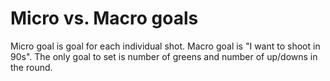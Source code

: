 # Micro vs. Macro goals

Micro goal is goal for each individual shot. Macro goal is "I want to shoot in 90s".
The only goal to set is number of greens and number of up/downs in the round.

